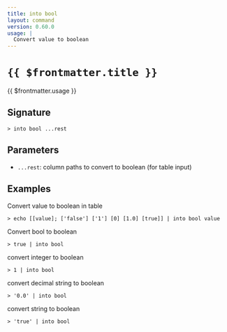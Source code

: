```yaml
---
title: into bool
layout: command
version: 0.60.0
usage: |
  Convert value to boolean
---
```


# `{{ $frontmatter.title }}`

<div style='white-space: pre-wrap;'>{{ $frontmatter.usage }}</div>

## Signature

`> into bool ...rest`

## Parameters

- `...rest`: column paths to convert to boolean (for table input)

## Examples

Convert value to boolean in table

```shell
> echo [[value]; ['false'] ['1'] [0] [1.0] [true]] | into bool value
```

Convert bool to boolean

```shell
> true | into bool
```

convert integer to boolean

```shell
> 1 | into bool
```

convert decimal string to boolean

```shell
> '0.0' | into bool
```

convert string to boolean

```shell
> 'true' | into bool
```
